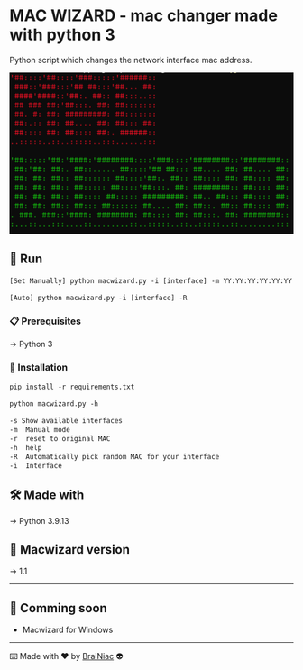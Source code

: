 # MAC WIZARD - mac changer made with python 3

Python script which changes the network interface mac address.

![alt text](https://github.com/babyboydaprince/macwizard/blob/main/img/logo.png?raw=true)

## 🚀 Run

```
[Set Manually] python macwizard.py -i [interface] -m YY:YY:YY:YY:YY:YY
```

```
[Auto] python macwizard.py -i [interface] -R
```

### 📋 Prerequisites

-> Python 3


### 🔧 Installation
```
pip install -r requirements.txt
```
```
python macwizard.py -h
```
```
-s Show available interfaces
-m  Manual mode
-r  reset to original MAC
-h  help
-R  Automatically pick random MAC for your interface
-i  Interface
```

## 🛠️ Made with

-> Python 3.9.13


## 📌 Macwizard version

-> 1.1

---

## 📌 Comming soon

- Macwizard for Windows

---



⌨️ Made with ❤️ by [BraiNiac](https://github.com/babyboydaprince) 👽

